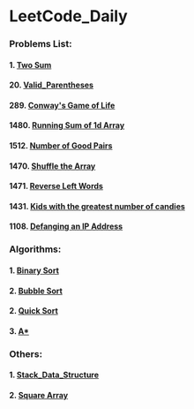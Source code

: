 # LeetCode_Daily

### Problems List:
#### 1. [Two Sum](https://github.com/w326004741/LeetCode_Daily/blob/master/src/Easy/Two_Sum.java)
#### 20. [Valid_Parentheses](https://github.com/w326004741/LeetCode_Daily/blob/master/src/Easy/Valid_Parentheses.java)
#### 289. [Conway's Game of Life](https://github.com/w326004741/LeetCode_Daily/blob/master/src/Medium/Game_of_Life.java)
#### 1480. [Running Sum of 1d Array](https://github.com/w326004741/LeetCode_Daily/blob/master/src/Easy/RunningSum.java)
#### 1512. [Number of Good Pairs](https://github.com/w326004741/LeetCode_Daily/blob/master/src/Easy/NumOfGoodPairs.java)
#### 1470. [Shuffle the Array](https://github.com/w326004741/LeetCode_Daily/blob/master/src/Easy/ShuffleArray.java)
#### 1471. [Reverse Left Words](https://github.com/w326004741/LeetCode_Daily/blob/master/src/Easy/ReverseWords.java)
#### 1431. [Kids with the greatest number of candies](https://github.com/w326004741/LeetCode_Daily/blob/master/src/Easy/KidsWithCandies.java)
#### 1108. [Defanging an IP Address](https://github.com/w326004741/LeetCode_Daily/blob/master/src/Easy/DefangIPAddress.java)




### Algorithms:
#### 1. [Binary Sort](https://github.com/w326004741/LeetCode_Daily/blob/master/src/Algorithms/Binary_Sort.java)
#### 2. [Bubble Sort](https://github.com/w326004741/LeetCode_Daily/blob/master/src/Algorithms/Bubble_Sort.java)
#### 2. [Quick Sort](https://github.com/w326004741/LeetCode_Daily/blob/master/src/Algorithms/Quick_Sort.java)
#### 3. [A*](https://github.com/w326004741/LeetCode_Daily/blob/master/src/Algorithms/A_Star)

### Others:
#### 1. [Stack_Data_Structure](https://github.com/w326004741/LeetCode_Daily/blob/master/src/Others/Stack_Data_Structure.java)
#### 2. [Square Array](https://github.com/w326004741/LeetCode_Daily/blob/master/src/Others/SquareArray.java)


